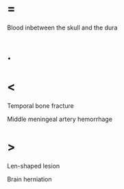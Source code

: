 # =

Blood inbetween the skull and the dura

# .

# <

Temporal bone fracture

Middle meningeal artery hemorrhage

# >

Len-shaped lesion

Brain herniation
